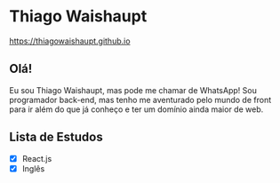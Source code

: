 ﻿# Thiago Waishaupt
https://thiagowaishaupt.github.io

## Olá!

Eu sou Thiago Waishaupt, mas pode me chamar de WhatsApp!
Sou programador back-end, mas tenho me aventurado pelo mundo de front para ir além do que já conheço e ter um domínio ainda maior de web.

## Lista de Estudos

- [x] React.js
- [x] Inglês
